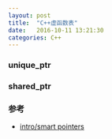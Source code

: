 ```yaml
---
layout: post
title:  "C++虚函数表"
date:   2016-10-11 13:21:30
categories: C++
---
```


### unique_ptr

### shared_ptr

### 参考
+ [intro/smart pointers](https://en.cppreference.com/book/intro/smart_pointers)
